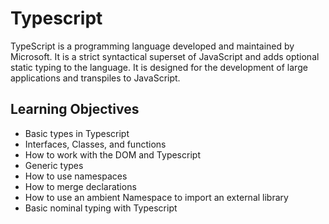 # Typescript
TypeScript is a programming language developed and maintained by Microsoft. It is a strict syntactical superset of JavaScript and adds optional static typing to the language. It is designed for the development of large applications and transpiles to JavaScript.
## Learning Objectives
-   Basic types in Typescript
-   Interfaces, Classes, and functions
-   How to work with the DOM and Typescript
-   Generic types
-   How to use namespaces
-   How to merge declarations
-   How to use an ambient Namespace to import an external library
-   Basic nominal typing with Typescript